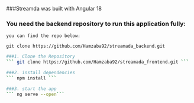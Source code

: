 ###Streamda was built with Angular 18

### You need the backend repository to run this application fully:
    you can find the repo below:
```git clone https://github.com/Hamzaba92/streamada_backend.git```


```bash
###1. Clone the Repository
``` git clone https://github.com/Hamzaba92/streamada_frontend.git ```

###2. install dependencies
``` npm install ```

###3. start the app
``` ng serve --open```